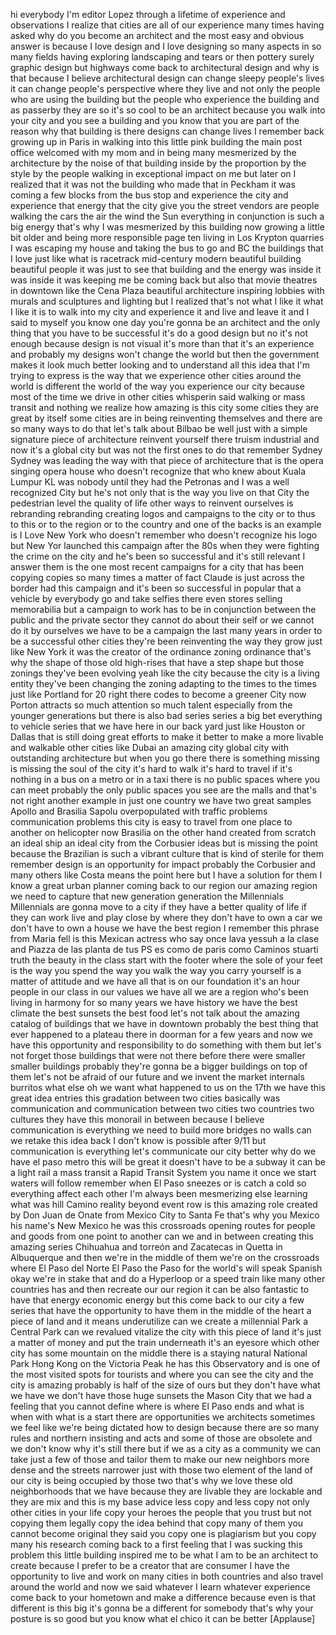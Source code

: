 
hi everybody I&#39;m editor Lopez through a
lifetime of experience and observations
I realize that cities are all of our
experience many times having asked why
do you become an architect and the most
easy and obvious answer is because I
love design and I love designing so many
aspects in so many fields having
exploring landscaping and tears or then
pottery surely graphic design but
highways come back to architectural
design and why is that because I believe
architectural design can change sleepy
people&#39;s lives it can change people&#39;s
perspective where they live and not only
the people who are using the building
but the people who experience the
building and as passerby they are so
it&#39;s so cool to be an architect because
you walk into your city and you see a
building and you know that you are part
of the reason why that building is there
designs can change lives
I remember back growing up in Paris in
walking into this little pink building
the main post office welcomed with my
mom and in being many mesmerized by the
architecture by the noise of that
building inside by the proportion by the
style by the people walking in
exceptional impact on me but later on I
realized that it was not the building
who made that in Peckham it was coming a
few blocks from the bus stop and
experience the city and experience that
energy that the city give you the street
vendors are people walking the cars the
air the wind the Sun everything in
conjunction is such a big energy that&#39;s
why I was mesmerized by this building
now growing a little bit older and being
more responsible page
ten living in Los Krypton quarries I was
escaping my house and taking the bus to
go and BC the buildings that I love just
like what is racetrack mid-century
modern beautiful building beautiful
people it was just to see that building
and the energy was inside it was inside
it was keeping me be coming back but
also that movie theatres in downtown
like the Cena Plaza beautiful
architecture inspiring lobbies with
murals and sculptures and lighting but I
realized that&#39;s not what I like it what
I like it is to walk into my city and
experience it and live and leave it and
I said to myself you know one day you&#39;re
gonna be an architect and the only thing
that you have to be successful
it&#39;s do a good design but no it&#39;s not
enough because design is not visual it&#39;s
more than that it&#39;s an experience and
probably my designs won&#39;t change the
world but then the government makes it
look much better looking and to
understand all this idea that I&#39;m trying
to express is the way that we experience
other cities around the world is
different the world of the way you
experience our city because most of the
time we drive in other cities whisperin
said walking or mass transit and nothing
we realize how amazing is this city some
cities they are great by itself some
cities are in being reinventing
themselves and there are so many ways to
do that let&#39;s talk about Bilbao be well
just with a simple signature piece of
architecture reinvent yourself
there truism industrial and now it&#39;s a
global city but was not the first ones
to do that remember Sydney Sydney was
leading the way with that piece of
architecture that is the opera singing
opera house who doesn&#39;t recognize that
who knew about Kuala Lumpur KL was
nobody until they had the Petronas and I
was a well recognized City but he&#39;s not
only that is the way you live on that
City the pedestrian level the quality of
life other ways to reinvent ourselves is
rebranding rebranding creating logos and
campaigns to the city or to thus to this
or to the region or to the country and
one of the backs is an example is I Love
New York who doesn&#39;t remember who
doesn&#39;t recognize his logo but New Yor
launched this campaign after the 80s
when they were fighting the crime on the
city and he&#39;s been so successful and
it&#39;s still relevant I answer them
is the one most recent campaigns for a
city that has been copying copies so
many times a matter of fact Claude is
just across the border had this campaign
and it&#39;s been so successful in popular
that a vehicle by everybody go and take
selfies there even stores selling
memorabilia but a campaign to work has
to be in conjunction between the public
and the private sector they cannot do
about their self or we cannot do it by
ourselves we have to be a campaign the
last many years in order to be a
successful
other cities they&#39;re been reinventing
the way they grow just like New York it
was the creator of the ordinance
zoning ordinance that&#39;s why the shape of
those old high-rises that have a step
shape but those zonings they&#39;ve been
evolving yeah like the city because the
city is a living entity they&#39;ve been
changing the zoning adapting to the
times to the times just like Portland
for 20 right there codes to become a
greener City now Porton attracts so much
attention so much talent especially from
the younger generations but there is
also bad series series a big bet
everything to vehicle series that we
have here in our back yard just like
Houston or Dallas that is still doing
great efforts to make it better to make
a more livable and walkable
other cities like Dubai an amazing city
global city with outstanding
architecture but when you go there there
is something missing is missing the soul
of the city it&#39;s hard to walk it&#39;s hard
to travel if it&#39;s nothing in a bus on a
metro or in a taxi there is no public
spaces where you can meet probably the
only public spaces you see are the malls
and that&#39;s not right
another example in just one country we
have two great samples Apollo and
Brasilia Sapolu overpopulated with
traffic problems communication problems
this city is easy to travel from one
place to another on helicopter now
Brasilia on the other hand created from
scratch an ideal ship an ideal city from
the Corbusier ideas but is missing the
point because the Brazilian is such a
vibrant culture that is kind of sterile
for them remember design is an
opportunity for impact
probably the Corbusier and many others
like Costa means the point here but I
have a solution for them I know a great
urban planner coming back to our region
our amazing region we need to capture
that new generation generation the
Millennials Millennials are gonna move
to a city if they have a better quality
of life if they can work live and play
close by where they don&#39;t have to own a
car we don&#39;t have to own a house we have
the best region
I remember this phrase from Maria fell
is this Mexican actress who say once
lava yessuh a la clase and Piazza de las
planta de tus PS es como de paris como
Caminos stuarti truth the beauty in the
class start with the footer where the
sole of your feet is the way you spend
the way you walk the way you carry
yourself is a matter of attitude and we
have all that is on our foundation it&#39;s
an hour
people in our class in our values we
have all we are a region who&#39;s been
living in harmony for so many years we
have history we have the best climate
the best sunsets the best food let&#39;s not
talk about the amazing catalog of
buildings that we have in downtown
probably the best thing that ever
happened to a plateau there in doorman
for a few years and now we have this
opportunity and responsibility to do
something with them but let&#39;s not forget
those buildings that were not there
before there were smaller smaller
buildings probably they&#39;re gonna be a
bigger buildings on top of them let&#39;s
not be afraid of our future and we
invent the market internals burritos
what else oh we want what happened to us
on the 17th we have this great idea
entries this gradation between two
cities basically was communication and
communication between two cities two
countries two cultures they have this
monorail in between because I believe
communication is everything we need to
build more bridges no walls can we
retake this idea back I don&#39;t know is
possible after 9/11 but communication is
everything let&#39;s communicate our city
better why do we have el paso metro this
will be great it doesn&#39;t have to be a
subway it can be a light rail a mass
transit a Rapid Transit System
you name it once we start waters will
follow
remember when El Paso sneezes or is
catch a cold
so everything affect each other I&#39;m
always been mesmerizing else learning
what was hill Camino reality beyond
event row is this amazing role created
by Don Juan de Onate
from Mexico City to Santa Fe that&#39;s why
you Mexico his name&#39;s New Mexico he was
this crossroads opening routes for
people and goods from one point to
another can we and in between creating
this amazing series Chihuahua and
torreón
and Zacatecas in Quetta in Albuquerque
and then we&#39;re in the middle of them
we&#39;re on the crossroads where El Paso
del Norte El Paso the Paso for the
world&#39;s will speak Spanish okay we&#39;re in
stake that and do a Hyperloop or a speed
train like many other countries has and
then recreate our our region it can be
also fantastic to have that energy
economic energy but this come back to
our city a few series that have the
opportunity to have them in the middle
of the heart a piece of land and it
means
underutilize can we create a millennial
Park a Central Park can we revalued
vitalize the city with this piece of
land it&#39;s just a matter of money and put
the train underneath it&#39;s an eyesore
which other city has some mountain on
the middle there is a staying natural
National Park Hong Kong on the Victoria
Peak he has this Observatory and is one
of the most visited spots for tourists
and where you can see the city and the
city is amazing probably is half of the
size of ours but they don&#39;t have what we
have we don&#39;t have those huge sunsets
the Mason City that we had a feeling
that you cannot define where is where El
Paso ends and what is when with what is
a start there are opportunities we
architects sometimes we feel like we&#39;re
being dictated how to design because
there are so many rules and northern
insisting and acts and some of those are
obsolete and we don&#39;t know why it&#39;s
still there but if we as a city as a
community we can take just a few of
those and tailor them to make our new
neighbors more dense and the streets
narrower just with those two element of
the land of our city is being occupied
by those two that&#39;s why we love these
old neighborhoods that we have because
they are livable
they are lockable and they are mix and
this is my base advice less copy and
less copy not only other cities in your
life copy your heroes the people that
you trust but not copying them legally
copy the idea behind that copy many of
them you cannot become original they
said you copy one is plagiarism but you
copy many his research coming back to a
first feeling that I was sucking this
problem this little building inspired me
to be what I am to be an architect to
create because I prefer to be a creator
that are consumer I have the opportunity
to live and work on many cities in both
countries and also travel around the
world and now we said whatever I learn
whatever experience come back to your
hometown and make a difference because
even is that different is this big it&#39;s
gonna be a different for somebody that&#39;s
why your posture is so good
but you know what el chico it can be
better
[Applause]
